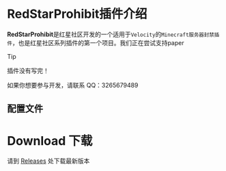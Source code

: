 # RedStarProhibit插件介绍
**RedStarProhibit**是红星社区开发的一个适用于`Velocity`的`Minecraft服务器封禁插件`，也是红星社区系列插件的第一个项目。我们正在尝试支持paper
> [!tip]
> 插件没有写完！



如果你想要参与开发，请联系 QQ：3265679489

## 配置文件

# Download 下载
请到 [Releases](releases/) 处下载最新版本
